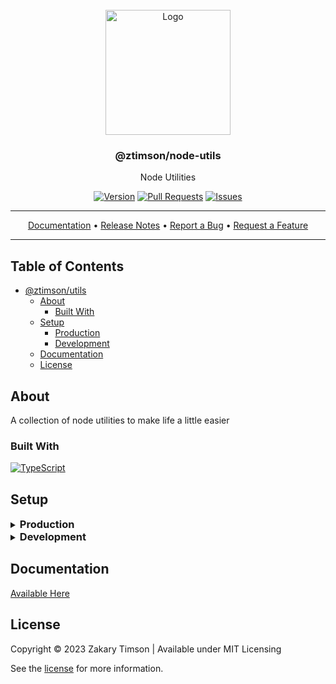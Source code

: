 <!-- Header -->
<div id="top" align="center">
  <br />

  <!-- Logo -->
  <img src="https://git.zakscode.com/repo-avatars/77dbab78e5fb3302dc9e751c4d6315a64df8d3a714d5cd5719b0dc39e6619119" alt="Logo" width="200" height="200">

  <!-- Title -->
### @ztimson/node-utils

  <!-- Description -->
Node Utilities

  <!-- Repo badges -->
[![Version](https://img.shields.io/badge/dynamic/json.svg?label=Version&style=for-the-badge&url=https://git.zakscode.com/api/v1/repos/ztimson/node-utils/tags&query=$[0].name)](https://git.zakscode.com/ztimson/node-utils/tags)
[![Pull Requests](https://img.shields.io/badge/dynamic/json.svg?label=Pull%20Requests&style=for-the-badge&url=https://git.zakscode.com/api/v1/repos/ztimson/node-utils&query=open_pr_counter)](https://git.zakscode.com/ztimson/node-utils/pulls)
[![Issues](https://img.shields.io/badge/dynamic/json.svg?label=Issues&style=for-the-badge&url=https://git.zakscode.com/api/v1/repos/ztimson/node-utils&query=open_issues_count)](https://git.zakscode.com/ztimson/node-utils/issues)

  <!-- Links -->

  ---
  <div>
    <a href="https://node-utils.docs.zakscode.com" target="_blank">Documentation</a>
    • <a href="https://git.zakscode.com/ztimson/node-utils/releases" target="_blank">Release Notes</a>
    • <a href="https://git.zakscode.com/ztimson/node-utils/issues/new?template=.github%2fissue_template%2fbug.md" target="_blank">Report a Bug</a>
    • <a href="https://git.zakscode.com/ztimson/node-utils/issues/new?template=.github%2fissue_template%2fenhancement.md" target="_blank">Request a Feature</a>
  </div>

  ---
</div>

## Table of Contents
- [@ztimson/utils](#top)
	- [About](#about)
		- [Built With](#built-with)
	- [Setup](#setup)
		- [Production](#production)
		- [Development](#development)
	- [Documentation](https://node-utils.docs.zakscode.com/)
	- [License](#license)

## About

A collection of node utilities to make life a little easier

### Built With
[![TypeScript](https://img.shields.io/badge/TypeScript-3178C6?style=for-the-badge&logo=typescript&logoColor=white)](https://typescriptlang.org/)

## Setup

<details>
<summary>
  <h3 id="production" style="display: inline">
    Production
  </h3>
</summary>

#### Prerequisites
- [Node.js](https://nodejs.org/en/download)

#### Instructions
1. Install persist: `npm i @ztimosn/node-utils`

</details>

<details>
<summary>
  <h3 id="development" style="display: inline">
    Development
  </h3>
</summary>

#### Prerequisites
- [Node.js](https://nodejs.org/en/download)

#### Instructions
1. Install the dependencies: `npm i`
2. Build library: `npm build`
3. Run unit tests: `npm test`

</details>

## Documentation

[Available Here](https://node-utils.docs.zakscode.com/)

## License

Copyright © 2023 Zakary Timson | Available under MIT Licensing

See the [license](_media/LICENSE) for more information.
